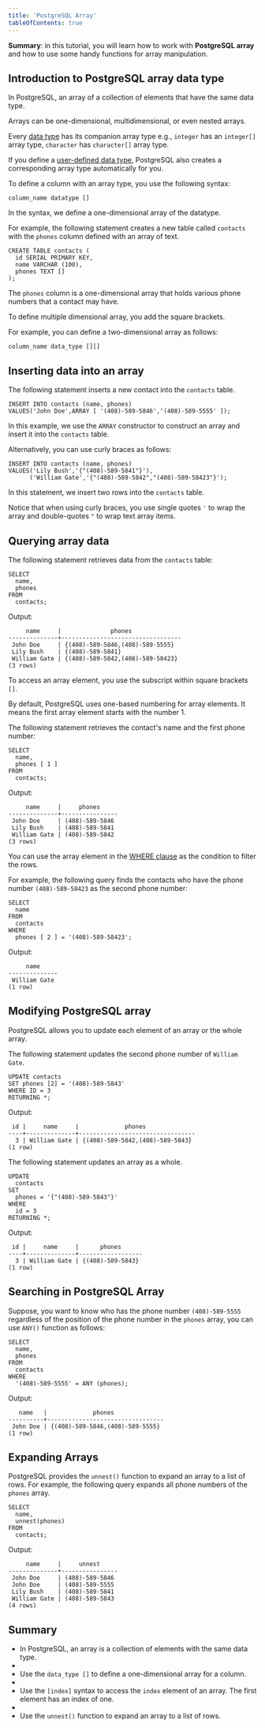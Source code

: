 ```yaml
---
title: 'PostgreSQL Array'
tableOfContents: true
---
```



**Summary**: in this tutorial, you will learn how to work with **PostgreSQL array** and how to use some handy functions for array manipulation.

## Introduction to PostgreSQL array data type

In PostgreSQL, an array of a collection of elements that have the same data type.

Arrays can be one-dimensional, multidimensional, or even nested arrays.

Every [data type](/docs/postgresql/postgresql-data-types) has its companion array type e.g., `integer` has an `integer[]` array type, `character` has `character[]` array type.

If you define a [user-defined data type](/docs/postgresql/postgresql-user-defined-data-types), PostgreSQL also creates a corresponding array type automatically for you.

To define a column with an array type, you use the following syntax:

```
column_name datatype []
```

In the syntax, we define a one-dimensional array of the datatype.

For example, the following statement creates a new table called `contacts` with the `phones` column defined with an array of text.

```
CREATE TABLE contacts (
  id SERIAL PRIMARY KEY,
  name VARCHAR (100),
  phones TEXT []
);
```

The `phones` column is a one-dimensional array that holds various phone numbers that a contact may have.

To define multiple dimensional array, you add the square brackets.

For example, you can define a two-dimensional array as follows:

```
column_name data_type [][]
```

## Inserting data into an array

The following statement inserts a new contact into the `contacts` table.

```
INSERT INTO contacts (name, phones)
VALUES('John Doe',ARRAY [ '(408)-589-5846','(408)-589-5555' ]);
```

In this example, we use the `ARRAY` constructor to construct an array and insert it into the `contacts` table.

Alternatively, you can use curly braces as follows:

```
INSERT INTO contacts (name, phones)
VALUES('Lily Bush','{"(408)-589-5841"}'),
      ('William Gate','{"(408)-589-5842","(408)-589-58423"}');
```

In this statement, we insert two rows into the `contacts` table.

Notice that when using curly braces, you use single quotes `'` to wrap the array and double-quotes `"` to wrap text array items.

## Querying array data

The following statement retrieves data from the `contacts` table:

```
SELECT
  name,
  phones
FROM
  contacts;
```

Output:

```
     name     |              phones
--------------+----------------------------------
 John Doe     | {(408)-589-5846,(408)-589-5555}
 Lily Bush    | {(408)-589-5841}
 William Gate | {(408)-589-5842,(408)-589-58423}
(3 rows)
```

To access an array element, you use the subscript within square brackets `[]`.

By default, PostgreSQL uses one-based numbering for array elements. It means the first array element starts with the number 1.

The following statement retrieves the contact's name and the first phone number:

```
SELECT
  name,
  phones [ 1 ]
FROM
  contacts;
```

Output:

```
     name     |     phones
--------------+----------------
 John Doe     | (408)-589-5846
 Lily Bush    | (408)-589-5841
 William Gate | (408)-589-5842
(3 rows)
```

You can use the array element in the [WHERE clause](/docs/postgresql/postgresql-where) as the condition to filter the rows.

For example, the following query finds the contacts who have the phone number `(408)-589-58423` as the second phone number:

```
SELECT
  name
FROM
  contacts
WHERE
  phones [ 2 ] = '(408)-589-58423';
```

Output:

```
     name
--------------
 William Gate
(1 row)
```

## Modifying PostgreSQL array

PostgreSQL allows you to update each element of an array or the whole array.

The following statement updates the second phone number of `William Gate`.

```
UPDATE contacts
SET phones [2] = '(408)-589-5843'
WHERE ID = 3
RETURNING *;
```

Output:

```
 id |     name     |             phones
----+--------------+---------------------------------
  3 | William Gate | {(408)-589-5842,(408)-589-5843}
(1 row)
```

The following statement updates an array as a whole.

```
UPDATE
  contacts
SET
  phones = '{"(408)-589-5843"}'
WHERE
  id = 3
RETURNING *;
```

Output:

```
 id |     name     |      phones
----+--------------+------------------
  3 | William Gate | {(408)-589-5843}
(1 row)
```

## Searching in PostgreSQL Array

Suppose, you want to know who has the phone number `(408)-589-5555` regardless of the position of the phone number in the `phones` array, you can use `ANY()` function as follows:

```
SELECT
  name,
  phones
FROM
  contacts
WHERE
  '(408)-589-5555' = ANY (phones);
```

Output:

```
   name   |             phones
----------+---------------------------------
 John Doe | {(408)-589-5846,(408)-589-5555}
(1 row)
```

## Expanding Arrays

PostgreSQL provides the `unnest()` function to expand an array to a list of rows. For example, the following query expands all phone numbers of the `phones` array.

```
SELECT
  name,
  unnest(phones)
FROM
  contacts;
```

Output:

```
     name     |     unnest
--------------+----------------
 John Doe     | (408)-589-5846
 John Doe     | (408)-589-5555
 Lily Bush    | (408)-589-5841
 William Gate | (408)-589-5843
(4 rows)
```

## Summary

- In PostgreSQL, an array is a collection of elements with the same data type.
-
- Use the `data_type []` to define a one-dimensional array for a column.
-
- Use the `[index]` syntax to access the `index` element of an array. The first element has an index of one.
-
- Use the `unnest()` function to expand an array to a list of rows.
